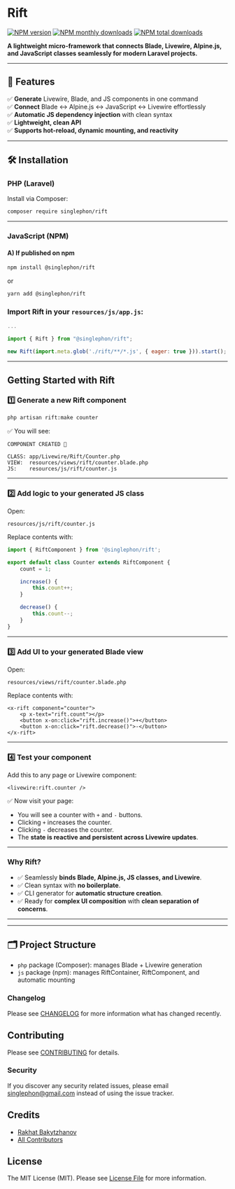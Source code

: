 # Rift

[![NPM version](https://img.shields.io/npm/v/@singlephon/rift.svg?style=flat)](https://www.npmjs.com/package/@singlephon/rift) 
[![NPM monthly downloads](https://img.shields.io/npm/dm/@singlephon/rift.svg?style=flat)](https://npmjs.org/package/@singlephon/rift) 
[![NPM total downloads](https://img.shields.io/npm/dt/@singlephon/rift.svg?style=flat)](https://npmjs.org/package/@singlephon/rift)

**A lightweight micro-framework that connects Blade, Livewire, Alpine.js, and JavaScript classes seamlessly for modern Laravel projects.**

---

## 🚀 Features

✅ **Generate** Livewire, Blade, and JS components in one command  
✅ **Connect** Blade ↔ Alpine.js ↔ JavaScript ↔ Livewire effortlessly  
✅ **Automatic JS dependency injection** with clean syntax  
✅ **Lightweight, clean API**  
✅ **Supports hot-reload, dynamic mounting, and reactivity**

---

## 🛠️ Installation

### PHP (Laravel)

Install via Composer:

```bash
composer require singlephon/rift
````

---

### JavaScript (NPM)

#### A) If published on npm

```bash
npm install @singlephon/rift
```

or

```bash
yarn add @singlephon/rift
```

### Import Rift in your `resources/js/app.js`:

```js
...

import { Rift } from "@singlephon/rift";

new Rift(import.meta.glob('./rift/**/*.js', { eager: true })).start();
```

---

## Getting Started with Rift

### 1️⃣ Generate a new Rift component

```bash
php artisan rift:make counter
```

✅ You will see:

```
COMPONENT CREATED 🤙

CLASS: app/Livewire/Rift/Counter.php
VIEW:  resources/views/rift/counter.blade.php
JS:    resources/js/rift/counter.js
```

---

### 2️⃣ Add logic to your generated JS class

Open:

```
resources/js/rift/counter.js
```

Replace contents with:

```js
import { RiftComponent } from '@singlephon/rift';

export default class Counter extends RiftComponent {
    count = 1;

    increase() {
        this.count++;
    }

    decrease() {
        this.count--;
    }
}
```

---

### 3️⃣ Add UI to your generated Blade view

Open:

```
resources/views/rift/counter.blade.php
```

Replace contents with:

```blade
<x-rift component="counter">
    <p x-text="rift.count"></p>
    <button x-on:click="rift.increase()">+</button>
    <button x-on:click="rift.decrease()">-</button>
</x-rift>
```

---

### 4️⃣ Test your component

Add this to any page or Livewire component:

```blade
<livewire:rift.counter />
```

✅ Now visit your page:

* You will see a counter with `+` and `-` buttons.
* Clicking `+` increases the counter.
* Clicking `-` decreases the counter.
* The **state is reactive and persistent across Livewire updates**.

---

### Why Rift?

- ✅ Seamlessly **binds Blade, Alpine.js, JS classes, and Livewire**.
- ✅ Clean syntax with **no boilerplate**.
- ✅ CLI generator for **automatic structure creation**.
- ✅ Ready for **complex UI composition** with **clean separation of concerns**.

---

[//]: # (---)

[//]: # (### 2️⃣ Use in Blade:)

[//]: # ()
[//]: # (```blade)

[//]: # (<x-rift component="foo.bar">)

[//]: # (    <button @click="rift.plus&#40;&#41;">Increment</button>)

[//]: # (    <p x-text="rift.count"></p>)

[//]: # (</x-rift>)

[//]: # (```)

---

## 🗂 Project Structure

* `php` package (Composer): manages Blade + Livewire generation
* `js` package (npm): manages RiftContainer, RiftComponent, and automatic mounting

### Changelog

Please see [CHANGELOG](CHANGELOG.md) for more information what has changed recently.

## Contributing

Please see [CONTRIBUTING](CONTRIBUTING.md) for details.

### Security

If you discover any security related issues, please email singlephon@gmail.com instead of using the issue tracker.

## Credits

-   [Rakhat Bakytzhanov](https://github.com/singlephon)
-   [All Contributors](../../contributors)

## License

The MIT License (MIT). Please see [License File](LICENSE.md) for more information.
